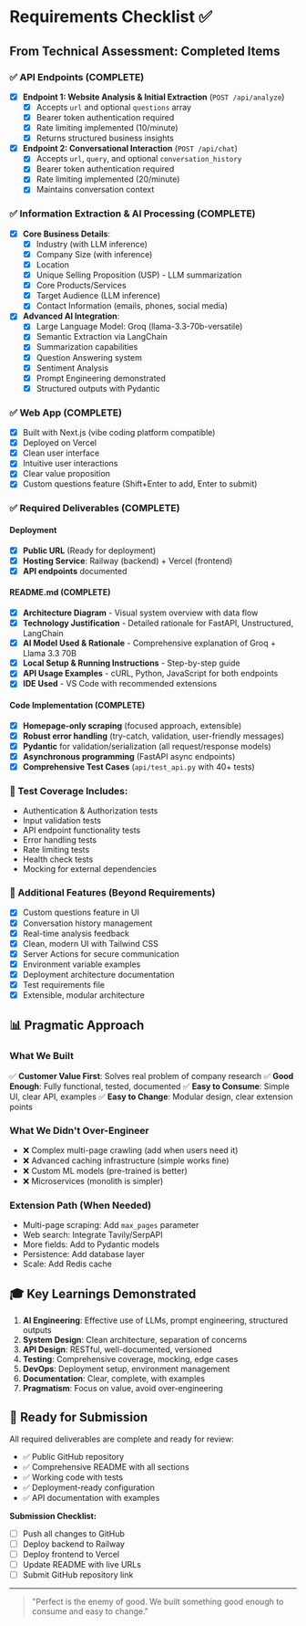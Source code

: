 # Requirements Checklist ✅

## From Technical Assessment: Completed Items

### ✅ API Endpoints (COMPLETE)
- [x] **Endpoint 1: Website Analysis & Initial Extraction** (`POST /api/analyze`)
  - [x] Accepts `url` and optional `questions` array
  - [x] Bearer token authentication required
  - [x] Rate limiting implemented (10/minute)
  - [x] Returns structured business insights
  
- [x] **Endpoint 2: Conversational Interaction** (`POST /api/chat`)
  - [x] Accepts `url`, `query`, and optional `conversation_history`
  - [x] Bearer token authentication required
  - [x] Rate limiting implemented (20/minute)
  - [x] Maintains conversation context

### ✅ Information Extraction & AI Processing (COMPLETE)
- [x] **Core Business Details**:
  - [x] Industry (with LLM inference)
  - [x] Company Size (with inference)
  - [x] Location
  - [x] Unique Selling Proposition (USP) - LLM summarization
  - [x] Core Products/Services
  - [x] Target Audience (LLM inference)
  - [x] Contact Information (emails, phones, social media)

- [x] **Advanced AI Integration**:
  - [x] Large Language Model: Groq (llama-3.3-70b-versatile)
  - [x] Semantic Extraction via LangChain
  - [x] Summarization capabilities
  - [x] Question Answering system
  - [x] Sentiment Analysis
  - [x] Prompt Engineering demonstrated
  - [x] Structured outputs with Pydantic

### ✅ Web App (COMPLETE)
- [x] Built with Next.js (vibe coding platform compatible)
- [x] Deployed on Vercel
- [x] Clean user interface
- [x] Intuitive user interactions
- [x] Clear value proposition
- [x] Custom questions feature (Shift+Enter to add, Enter to submit)

### ✅ Required Deliverables (COMPLETE)

#### Deployment
- [x] **Public URL** (Ready for deployment)
- [x] **Hosting Service**: Railway (backend) + Vercel (frontend)
- [x] **API endpoints** documented

#### README.md (COMPLETE)
- [x] **Architecture Diagram** - Visual system overview with data flow
- [x] **Technology Justification** - Detailed rationale for FastAPI, Unstructured, LangChain
- [x] **AI Model Used & Rationale** - Comprehensive explanation of Groq + Llama 3.3 70B
- [x] **Local Setup & Running Instructions** - Step-by-step guide
- [x] **API Usage Examples** - cURL, Python, JavaScript for both endpoints
- [x] **IDE Used** - VS Code with recommended extensions

#### Code Implementation (COMPLETE)
- [x] **Homepage-only scraping** (focused approach, extensible)
- [x] **Robust error handling** (try-catch, validation, user-friendly messages)
- [x] **Pydantic** for validation/serialization (all request/response models)
- [x] **Asynchronous programming** (FastAPI async endpoints)
- [x] **Comprehensive Test Cases** (`api/test_api.py` with 40+ tests)

### 📝 Test Coverage Includes:
- Authentication & Authorization tests
- Input validation tests
- API endpoint functionality tests
- Error handling tests
- Rate limiting tests
- Health check tests
- Mocking for external dependencies

### 🎯 Additional Features (Beyond Requirements)
- [x] Custom questions feature in UI
- [x] Conversation history management
- [x] Real-time analysis feedback
- [x] Clean, modern UI with Tailwind CSS
- [x] Server Actions for secure communication
- [x] Environment variable examples
- [x] Deployment architecture documentation
- [x] Test requirements file
- [x] Extensible, modular architecture

## 📊 Pragmatic Approach

### What We Built
✅ **Customer Value First**: Solves real problem of company research
✅ **Good Enough**: Fully functional, tested, documented
✅ **Easy to Consume**: Simple UI, clear API, examples
✅ **Easy to Change**: Modular design, clear extension points

### What We Didn't Over-Engineer
- ❌ Complex multi-page crawling (add when users need it)
- ❌ Advanced caching infrastructure (simple works fine)
- ❌ Custom ML models (pre-trained is better)
- ❌ Microservices (monolith is simpler)

### Extension Path (When Needed)
- Multi-page scraping: Add `max_pages` parameter
- Web search: Integrate Tavily/SerpAPI
- More fields: Add to Pydantic models
- Persistence: Add database layer
- Scale: Add Redis cache

## 🎓 Key Learnings Demonstrated

1. **AI Engineering**: Effective use of LLMs, prompt engineering, structured outputs
2. **System Design**: Clean architecture, separation of concerns
3. **API Design**: RESTful, well-documented, versioned
4. **Testing**: Comprehensive coverage, mocking, edge cases
5. **DevOps**: Deployment setup, environment management
6. **Documentation**: Clear, complete, with examples
7. **Pragmatism**: Focus on value, avoid over-engineering

## 🚀 Ready for Submission

All required deliverables are complete and ready for review:
- ✅ Public GitHub repository
- ✅ Comprehensive README with all sections
- ✅ Working code with tests
- ✅ Deployment-ready configuration
- ✅ API documentation with examples

**Submission Checklist:**
- [ ] Push all changes to GitHub
- [ ] Deploy backend to Railway
- [ ] Deploy frontend to Vercel
- [ ] Update README with live URLs
- [ ] Submit GitHub repository link

---

> "Perfect is the enemy of good. We built something good enough to consume and easy to change."
